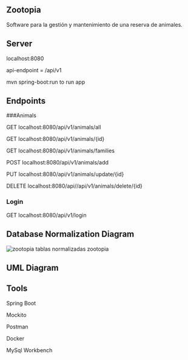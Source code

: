 ## Zootopia
Software para la gestión y mantenimiento de una reserva de animales.

## Server
localhost:8080

api-endpoint = /api/v1

mvn spring-boot:run to run app

## Endpoints

###Animals
<p>GET localhost:8080/api/v1/animals/all</p>
<p>GET localhost:8080/api/v1/animals/{id}</p>
<p>GET localhost:8080/api/v1/animals/families</p>
<p>POST localhost:8080/api/v1/animals/add</p>
<p>PUT localhost:8080/api/v1/animals/update/{id}</p>
<p>DELETE localhost:8080/api//api/v1/animals/delete/{id}</p>

### Login
<p>GET localhost:8080/api/v1/login</p>


## Database Normalization Diagram

![zootopia tablas normalizadas zootopia](https://github.com/user-attachments/assets/34f0cdd4-f049-4542-997a-58cfca699507)

## UML Diagram

## Tools
Spring Boot

Mockito

Postman

Docker

MySql Workbench
